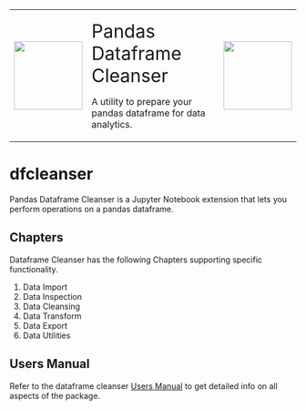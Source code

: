 <div><table align="center"><tr><td><img src="https://rickkrasinski.github.io/dfcleanser/graphics/pandas.png" style="width: 120px ; height: 120px"></td><td style="margin-left: 200px"><p style="text-align: left" id="mainTitle"><font size="6">Pandas Dataframe Cleanser</font></p><p id="titleComment"><font size="3">A utility to prepare your pandas dataframe for data analytics.</font></p></td><td><img src="https://rickkrasinski.github.io/dfcleanser/graphics/dataCleansing.png" style="width: 120px ; height: 120px"></td></tr></table></div>

# dfcleanser
Pandas Dataframe Cleanser is a Jupyter Notebook extension that lets you perform operations on a pandas dataframe.



## Chapters
Dataframe Cleanser has the following Chapters supporting specific functionality.
1) Data Import 
2) Data Inspection
3) Data Cleansing
4) Data Transform
5) Data Export
6) Data Utilities

## Users Manual
Refer to the dataframe cleanser <a href="https://rickkrasinski.github.io/dfcleanser-help/index.html"  target="_blank">Users Manual</a> to get detailed info on all aspects of the package.

